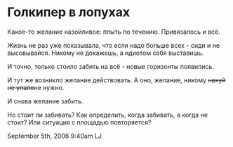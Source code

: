 # Голкипер в лопухах

Какое-то желание назойливое: плыть по течению. Привязалось и всё.

Жизнь не раз уже показывала, что если надо больше всех - сиди и не
высовывайся. Никому не докажешь, а идиотом себя выставишь.

И точно, только стоило забить на всё - новые горизонты появились.

И тут же возникло желание действовать. А оно, желание, никому <s>нахуй
не упало</s>не нужно.

И снова желание забить.

Но стоит ли забивать? Как определить, когда забивать, а когда не стоит?
Или ситуация с площадью повторяется?

<span id="timestamp"> September 5th, 2006 9:40am </span> <span
class="tag">LJ</span>
